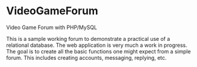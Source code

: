 # VideoGameForum
Video Game Forum with PHP/MySQL

This is a sample working forum to demonstrate a practical use of a relational database. The web application is very much a work in progress.
The goal is to create all the basic functions one might expect from a simple forum. This includes creating accounts, messaging, replying, etc.